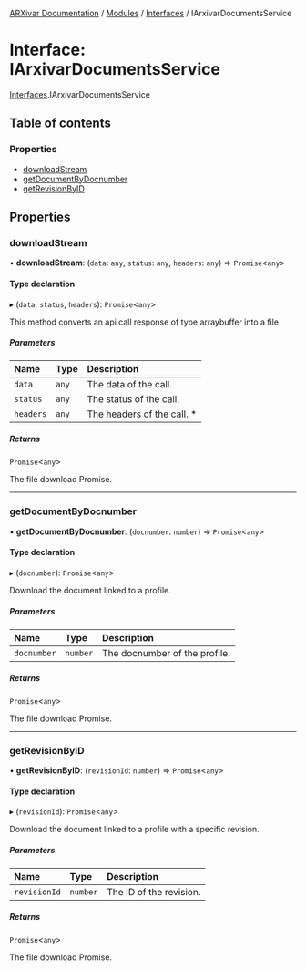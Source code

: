 [ARXivar Documentation](../README.md) / [Modules](../modules.md) / [Interfaces](../modules/Interfaces.md) / IArxivarDocumentsService

# Interface: IArxivarDocumentsService

[Interfaces](../modules/Interfaces.md).IArxivarDocumentsService

## Table of contents

### Properties

- [downloadStream](Interfaces.IArxivarDocumentsService.md#downloadstream)
- [getDocumentByDocnumber](Interfaces.IArxivarDocumentsService.md#getdocumentbydocnumber)
- [getRevisionByID](Interfaces.IArxivarDocumentsService.md#getrevisionbyid)

## Properties

### downloadStream

• **downloadStream**: (`data`: `any`, `status`: `any`, `headers`: `any`) => `Promise`<`any`\>

#### Type declaration

▸ (`data`, `status`, `headers`): `Promise`<`any`\>

This method converts an api call response of type arraybuffer into a file.

##### Parameters

| Name | Type | Description |
| :------ | :------ | :------ |
| `data` | `any` | The data of the call. |
| `status` | `any` | The status of the call. |
| `headers` | `any` | The headers of the call.    * |

##### Returns

`Promise`<`any`\>

The file download Promise.

___

### getDocumentByDocnumber

• **getDocumentByDocnumber**: (`docnumber`: `number`) => `Promise`<`any`\>

#### Type declaration

▸ (`docnumber`): `Promise`<`any`\>

Download the document linked to a profile.

##### Parameters

| Name | Type | Description |
| :------ | :------ | :------ |
| `docnumber` | `number` | The docnumber of the profile. |

##### Returns

`Promise`<`any`\>

The file download Promise.

___

### getRevisionByID

• **getRevisionByID**: (`revisionId`: `number`) => `Promise`<`any`\>

#### Type declaration

▸ (`revisionId`): `Promise`<`any`\>

Download the document linked to a profile with a specific revision.

##### Parameters

| Name | Type | Description |
| :------ | :------ | :------ |
| `revisionId` | `number` | The ID of the revision. |

##### Returns

`Promise`<`any`\>

The file download Promise.
